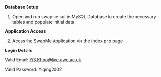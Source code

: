 **Database Setup**

1. Open and run swapme.sql in MySQL Database to create the necessary tables and populate initial data.

**Application Access**

2. Acess the SwapMe Application via the index.php page

**Login Details**

Valid Email: Yi3.Khoo@live.uwe.ac.uk

Valid Password: Yiqing2002

